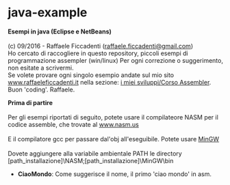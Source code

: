 # java-example
<strong>Esempi in java (Eclipse e NetBeans)</strong>
<br>
<br>
(c) 09/2016 - Raffaele Ficcadenti (raffaele.ficcadenti@gmail.com) <br>
Ho cercato di raccogliere in questo repository, piccoli esempi di programmazione assempler (win/linux)
Per ogni correzione o suggerimento, non esitate a scrivermi.<br>
Se volete provare ogni singolo esempio andate sul mio sito <a href="http://www.raffaeleficcadenti.it/">www.raffaeleficcadenti.it</a> nella sezione: <a href="https://www.raffaeleficcadenti.it">i miei sviluppi/Corso Assembler</a>.<br>
Buon 'coding'.
Raffaele.
<p>
  <b>Prima di partire</b><br><br>
  Per gli esempi riportati di seguito, potete usare il compilateore NASM per il codice assemble, che trovate al <a href="http://www.nasm.us/">www.nasm.us</a><br><br>
  E il compilatore gcc per passare dal'obj all'eseguibile. Potete usare <a href="http://www.mingw.org/">MinGW</a>
  <br><br>
  Dovete aggiungere alla variabile ambientale PATH le directory [path_installazione]\NASM;[path_installazione]\MinGW\bin
</p>
<ul>
  <li><b>CiaoMondo</b>: Come suggerisce il nome, il primo 'ciao mondo' in asm.</li>
  <br>
</ul>

